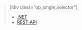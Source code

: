 > [!div class="op_single_selector"]
> * [.NET](../articles/media-services/media-services-dotnet-connect-programmatically.md)
> * [REST-API](../articles/media-services/media-services-rest-connect-programmatically.md)
> 
> 



<!--HONumber=Nov16_HO2-->


